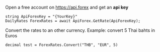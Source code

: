 ﻿Open a free account on https://api.forex and get an **api key**

    string ApiForexKey = "{YourKey}"
    DailyRates ForexRates = await ApiForex.GetRate(ApiForexKey);

Convert the rates to an other currency.
Example: convert 5 Thai bahts in Euros


    decimal test = ForexRates.Convert("THB", "EUR", 5)